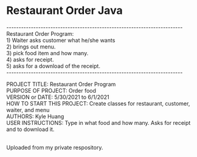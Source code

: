 <h1>Restaurant Order Java</h1>
------------------------------------------------------------------------
Restaurant Order Program:<br>
1) Waiter asks customer what he/she wants<br>
2) brings out menu.<br>
3) pick food item and how many.<br>
4) asks for receipt.<br>
5) asks for a download of the receipt.<br>
------------------------------------------------------------------------

PROJECT TITLE: Restaurant Order Program<br>
PURPOSE OF PROJECT: Order food<br>
VERSION or DATE: 5/30/2021 to 6/1/2021<br>
HOW TO START THIS PROJECT: Create classes for restaurant, customer, waiter, and menu<br>
AUTHORS: Kyle Huang<br>
USER INSTRUCTIONS: Type in what food and how many. Asks for receipt and to download it.<br><br>

Uploaded from my private respository.
